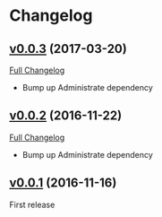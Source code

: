 # Changelog

## [v0.0.3](https://github.com/z-productions/administrate-field-simple_markdown/tree/v0.0.3) (2017-03-20)
[Full Changelog](https://github.com/z-productions/administrate-field-simple_markdown/compare/v0.0.2...v0.0.3)

* Bump up Administrate dependency

## [v0.0.2](https://github.com/z-productions/administrate-field-simple_markdown/tree/v0.0.2) (2016-11-22)
[Full Changelog](https://github.com/z-productions/administrate-field-simple_markdown/compare/v0.0.1...v0.0.2)

* Bump up Administrate dependency

## [v0.0.1](https://github.com/z-productions/administrate-field-simple_markdown/tree/v0.0.1) (2016-11-16)
First release
